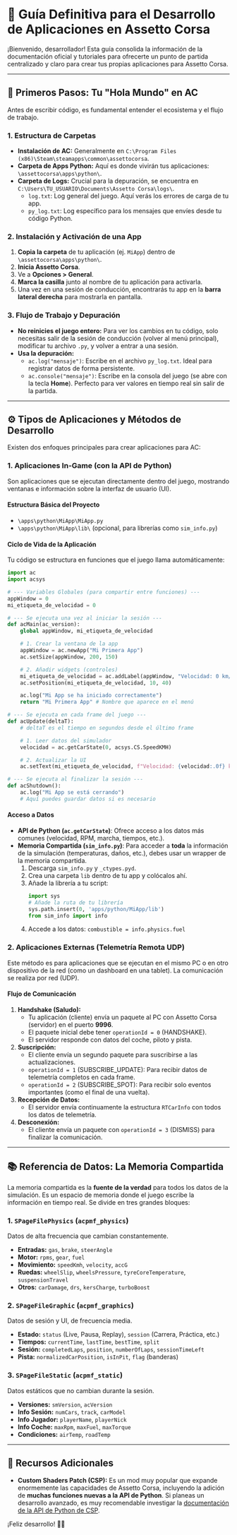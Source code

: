 # 🚀 Guía Definitiva para el Desarrollo de Aplicaciones en Assetto Corsa

¡Bienvenido, desarrollador! Esta guía consolida la información de la documentación oficial y tutoriales para ofrecerte un punto de partida centralizado y claro para crear tus propias aplicaciones para Assetto Corsa.

---

## 🏁 Primeros Pasos: Tu "Hola Mundo" en AC

Antes de escribir código, es fundamental entender el ecosistema y el flujo de trabajo.

### 1. Estructura de Carpetas

-   **Instalación de AC:** Generalmente en `C:\Program Files (x86)\Steam\steamapps\common\assettocorsa`.
-   **Carpeta de Apps Python:** Aquí es donde vivirán tus aplicaciones: `\assettocorsa\apps\python\`.
-   **Carpeta de Logs:** Crucial para la depuración, se encuentra en `C:\Users\TU_USUARIO\Documents\Assetto Corsa\logs\`.
    -   `log.txt`: Log general del juego. Aquí verás los errores de carga de tu app.
    -   `py_log.txt`: Log específico para los mensajes que envíes desde tu código Python.

### 2. Instalación y Activación de una App

1.  **Copia la carpeta** de tu aplicación (ej. `MiApp`) dentro de `\assettocorsa\apps\python\`.
2.  **Inicia Assetto Corsa**.
3.  Ve a **Opciones > General**.
4.  **Marca la casilla** junto al nombre de tu aplicación para activarla.
5.  Una vez en una sesión de conducción, encontrarás tu app en la **barra lateral derecha** para mostrarla en pantalla.

### 3. Flujo de Trabajo y Depuración

-   **No reinicies el juego entero:** Para ver los cambios en tu código, solo necesitas salir de la sesión de conducción (volver al menú principal), modificar tu archivo `.py`, y volver a entrar a una sesión.
-   **Usa la depuración:**
    -   `ac.log("mensaje")`: Escribe en el archivo `py_log.txt`. Ideal para registrar datos de forma persistente.
    -   `ac.console("mensaje")`: Escribe en la consola del juego (se abre con la tecla **Home**). Perfecto para ver valores en tiempo real sin salir de la partida.

---

## ⚙️ Tipos de Aplicaciones y Métodos de Desarrollo

Existen dos enfoques principales para crear aplicaciones para AC:

### 1. Aplicaciones In-Game (con la API de Python)

Son aplicaciones que se ejecutan directamente dentro del juego, mostrando ventanas e información sobre la interfaz de usuario (UI).

#### Estructura Básica del Proyecto

-   `\apps\python\MiApp\MiApp.py`
-   `\apps\python\MiApp\lib\` (opcional, para librerías como `sim_info.py`)

#### Ciclo de Vida de la Aplicación

Tu código se estructura en funciones que el juego llama automáticamente:

```python
import ac
import acsys

# --- Variables Globales (para compartir entre funciones) ---
appWindow = 0
mi_etiqueta_de_velocidad = 0

# --- Se ejecuta una vez al iniciar la sesión ---
def acMain(ac_version):
    global appWindow, mi_etiqueta_de_velocidad

    # 1. Crear la ventana de la app
    appWindow = ac.newApp("Mi Primera App")
    ac.setSize(appWindow, 200, 150)

    # 2. Añadir widgets (controles)
    mi_etiqueta_de_velocidad = ac.addLabel(appWindow, "Velocidad: 0 km/h")
    ac.setPosition(mi_etiqueta_de_velocidad, 10, 40)

    ac.log("Mi App se ha iniciado correctamente")
    return "Mi Primera App" # Nombre que aparece en el menú

# --- Se ejecuta en cada frame del juego ---
def acUpdate(deltaT):
    # deltaT es el tiempo en segundos desde el último frame

    # 1. Leer datos del simulador
    velocidad = ac.getCarState(0, acsys.CS.SpeedKMH)

    # 2. Actualizar la UI
    ac.setText(mi_etiqueta_de_velocidad, f"Velocidad: {velocidad:.0f} km/h")

# --- Se ejecuta al finalizar la sesión ---
def acShutdown():
    ac.log("Mi App se está cerrando")
    # Aquí puedes guardar datos si es necesario
```

#### Acceso a Datos

-   **API de Python (`ac.getCarState`)**: Ofrece acceso a los datos más comunes (velocidad, RPM, marcha, tiempos, etc.).
-   **Memoria Compartida (`sim_info.py`)**: Para acceder a **toda** la información de la simulación (temperaturas, daños, etc.), debes usar un wrapper de la memoria compartida.
    1.  Descarga `sim_info.py` y `_ctypes.pyd`.
    2.  Crea una carpeta `lib` dentro de tu app y colócalos ahí.
    3.  Añade la librería a tu script:
        ```python
        import sys
        # Añade la ruta de tu librería
        sys.path.insert(0, 'apps/python/MiApp/lib')
        from sim_info import info
        ```
    4.  Accede a los datos: `combustible = info.physics.fuel`

### 2. Aplicaciones Externas (Telemetría Remota UDP)

Este método es para aplicaciones que se ejecutan en el mismo PC o en otro dispositivo de la red (como un dashboard en una tablet). La comunicación se realiza por red (UDP).

#### Flujo de Comunicación

1.  **Handshake (Saludo):**
    -   Tu aplicación (cliente) envía un paquete al PC con Assetto Corsa (servidor) en el puerto **9996**.
    -   El paquete inicial debe tener `operationId = 0` (HANDSHAKE).
    -   El servidor responde con datos del coche, piloto y pista.
2.  **Suscripción:**
    -   El cliente envía un segundo paquete para suscribirse a las actualizaciones.
    -   `operationId = 1` (SUBSCRIBE_UPDATE): Para recibir datos de telemetría completos en cada frame.
    -   `operationId = 2` (SUBSCRIBE_SPOT): Para recibir solo eventos importantes (como el final de una vuelta).
3.  **Recepción de Datos:**
    -   El servidor envía continuamente la estructura `RTCarInfo` con todos los datos de telemetría.
4.  **Desconexión:**
    -   El cliente envía un paquete con `operationId = 3` (DISMISS) para finalizar la comunicación.

---

## 📚 Referencia de Datos: La Memoria Compartida

La memoria compartida es la **fuente de la verdad** para todos los datos de la simulación. Es un espacio de memoria donde el juego escribe la información en tiempo real. Se divide en tres grandes bloques:

### 1. `SPageFilePhysics` (`acpmf_physics`)
Datos de alta frecuencia que cambian constantemente.
- **Entradas:** `gas`, `brake`, `steerAngle`
- **Motor:** `rpms`, `gear`, `fuel`
- **Movimiento:** `speedKmh`, `velocity`, `accG`
- **Ruedas:** `wheelSlip`, `wheelsPressure`, `tyreCoreTemperature`, `suspensionTravel`
- **Otros:** `carDamage`, `drs`, `kersCharge`, `turboBoost`

### 2. `SPageFileGraphic` (`acpmf_graphics`)
Datos de sesión y UI, de frecuencia media.
- **Estado:** `status` (Live, Pausa, Replay), `session` (Carrera, Práctica, etc.)
- **Tiempos:** `currentTime`, `lastTime`, `bestTime`, `split`
- **Sesión:** `completedLaps`, `position`, `numberOfLaps`, `sessionTimeLeft`
- **Pista:** `normalizedCarPosition`, `isInPit`, `flag` (banderas)

### 3. `SPageFileStatic` (`acpmf_static`)
Datos estáticos que no cambian durante la sesión.
- **Versiones:** `smVersion`, `acVersion`
- **Info Sesión:** `numCars`, `track`, `carModel`
- **Info Jugador:** `playerName`, `playerNick`
- **Info Coche:** `maxRpm`, `maxFuel`, `maxTorque`
- **Condiciones:** `airTemp`, `roadTemp`

---

## 🔗 Recursos Adicionales

-   **Custom Shaders Patch (CSP):** Es un mod muy popular que expande enormemente las capacidades de Assetto Corsa, incluyendo la adición de **muchas funciones nuevas a la API de Python**. Si planeas un desarrollo avanzado, es muy recomendable investigar la [documentación de la API de Python de CSP](https://github.com/ac-custom-shaders-patch/acc-extension-config/wiki/Python-Apps-%E2%80%93-New-functions).

¡Feliz desarrollo! 👨‍💻